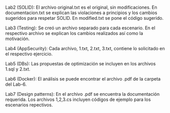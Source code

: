 Lab2 (SOLID): El archivo original.txt es el original, sin modificaciones. En documentacion.txt se explican las violaciones a principios y los cambios sugeridos para respetar SOLID. En modified.txt se pone el código sugerido.

Lab3 (Testing): Se creó un archivo separado para cada escenario. En el respectivo archivo se explican los cambios realizados así como la motivación.

Lab4 (AppSecurity): Cada archivo, 1.txt, 2.txt, 3.txt, contiene lo solicitado en el respectivo ejercicio.

Lab5 (DBs): Las propuestas de optimización se incluyen en los archivos 1.sql y 2.txt.

Lab6 (Docker): El análisis se puede encontrar el archivo .pdf de la carpeta del Lab-6.

Lab7 (Design patterns): En el archivo .pdf se encuentra la documentación requerida. Los archivos 1,2,3.cs incluyen códigos de ejemplo para los escenarios repectivos.